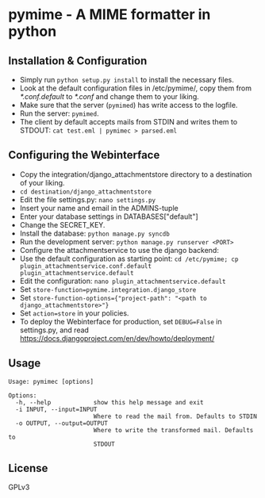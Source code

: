 pymime - A MIME formatter in python
===================================

Installation & Configuration
----------------------------

* Simply run `python setup.py install` to install the necessary files.
* Look at the default configuration files in /etc/pymime/,
  copy them from *\*.conf.default* to *\*.conf* and change them to your liking.
* Make sure that the server (`pymimed`) has write access to the logfile.
* Run the server: `pymimed`.
* The client by default accepts mails from STDIN and writes them to STDOUT:
  `cat test.eml | pymimec > parsed.eml`

Configuring the Webinterface
----------------------------

* Copy the integration/django_attachmentstore directory to a destination of your liking.
* `cd destination/django_attachmentstore`
* Edit the file settings.py: `nano settings.py`
* Insert your name and email in the ADMINS-tuple
* Enter your database settings in DATABASES["default"]
* Change the SECRET_KEY.
* Install the database: `python manage.py syncdb`
* Run the development server: `python manage.py runserver <PORT>`
* Configure the attachmentservice to use the django backend:
* Use the default configuration as starting point:
  `cd /etc/pymime; cp plugin_attachmentservice.conf.default plugin_attachmentservice.default`
* Edit the configuration: `nano plugin_attachmentservice.default`
* Set `store-function=pymime.integration.django_store`
* Set `store-function-options={"project-path": "<path to django_attachmentstore>"}`
* Set `action=store` in your policies.
* To deploy the Webinterface for production, set `DEBUG=False` in settings.py, and
  read https://docs.djangoproject.com/en/dev/howto/deployment/

Usage
-----

	Usage: pymimec [options]
	
	Options:
	  -h, --help            show this help message and exit
	  -i INPUT, --input=INPUT
	                        Where to read the mail from. Defaults to STDIN
	  -o OUTPUT, --output=OUTPUT
	                        Where to write the transformed mail. Defaults to
	                        STDOUT

License
-------

GPLv3
